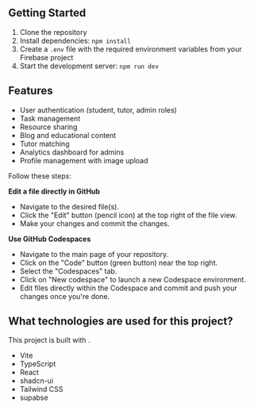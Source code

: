 ## Getting Started

1. Clone the repository
2. Install dependencies: `npm install`
3. Create a `.env` file with the required environment variables from your Firebase project
4. Start the development server: `npm run dev`

## Features

- User authentication (student, tutor, admin roles)
- Task management
- Resource sharing
- Blog and educational content
- Tutor matching
- Analytics dashboard for admins
- Profile management with image upload

Follow these steps:



**Edit a file directly in GitHub**

- Navigate to the desired file(s).
- Click the "Edit" button (pencil icon) at the top right of the file view.
- Make your changes and commit the changes.

**Use GitHub Codespaces**

- Navigate to the main page of your repository.
- Click on the "Code" button (green button) near the top right.
- Select the "Codespaces" tab.
- Click on "New codespace" to launch a new Codespace environment.
- Edit files directly within the Codespace and commit and push your changes once you're done.

## What technologies are used for this project?

This project is built with .

- Vite
- TypeScript
- React
- shadcn-ui
- Tailwind CSS
- supabse


